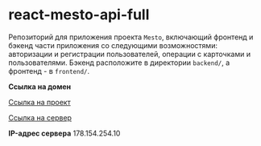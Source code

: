# react-mesto-api-full
Репозиторий для приложения проекта `Mesto`, включающий фронтенд и бэкенд части приложения со следующими возможностями: авторизации и регистрации пользователей, операции с карточками и пользователями. Бэкенд расположите в директории `backend/`, а фронтенд - в `frontend/`. 


**Ссылка на домен**

[Ссылка на проект](https://mesto.domainname.students.nomoredomains.monster)

[Ссылка на сервер](https://api.mesto.domainname.nomoredomains.monster)

**IP-адрес сервера**
178.154.254.10
